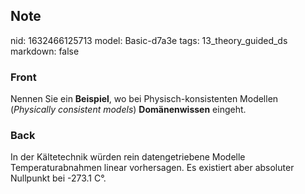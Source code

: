 ## Note
nid: 1632466125713
model: Basic-d7a3e
tags: 13_theory_guided_ds
markdown: false

### Front
Nennen Sie ein <b>Beispiel</b>, wo bei Physisch-konsistenten
Modellen (<i>Physically consistent models</i>) <b>Domänenwissen</b>
eingeht.

### Back
In der Kältetechnik würden rein datengetriebene Modelle Temperaturabnahmen linear vorhersagen. Es existiert aber absoluter Nullpunkt bei -273.1 C°.
